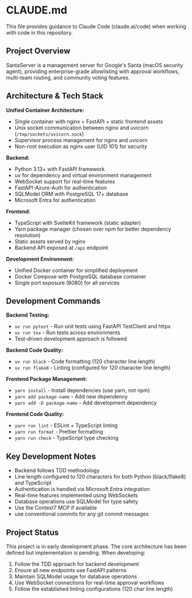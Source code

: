 # CLAUDE.md

This file provides guidance to Claude Code (claude.ai/code) when working with code in this repository.

## Project Overview

SantaServer is a management server for Google's Santa (macOS security agent), providing enterprise-grade allowlisting with approval workflows, multi-team routing, and community voting features.

## Architecture & Tech Stack

**Unified Container Architecture:**
- Single container with nginx + FastAPI + static frontend assets
- Unix socket communication between nginx and uvicorn (`/tmp/sockets/uvicorn.sock`)
- Supervisor process management for nginx and uvicorn
- Non-root execution as nginx user (UID 101) for security

**Backend:**
- Python 3.13+ with FastAPI framework
- uv for dependency and virtual environment management
- WebSocket support for real-time features
- FastAPI-Azure-Auth for authentication
- SQLModel ORM with PostgreSQL 17+ database
- Microsoft Entra for authentication

**Frontend:**
- TypeScript with SvelteKit framework (static adapter)
- Yarn package manager (chosen over npm for better dependency resolution)
- Static assets served by nginx
- Backend API exposed at `/api` endpoint

**Development Environment:**
- Unified Docker container for simplified deployment
- Docker Compose with PostgreSQL database container
- Single port exposure (8080) for all services

## Development Commands

**Backend Testing:**
- `uv run pytest` - Run unit tests using FastAPI TestClient and httpx
- `uv run tox` - Run tests across environments
- Test-driven development approach is followed

**Backend Code Quality:**
- `uv run black` - Code formatting (120 character line length)
- `uv run flake8` - Linting (configured for 120 character line length)

**Frontend Package Management:**
- `yarn install` - Install dependencies (use yarn, not npm)
- `yarn add package-name` - Add new dependency
- `yarn add -D package-name` - Add development dependency

**Frontend Code Quality:**
- `yarn run lint` - ESLint + TypeScript linting
- `yarn run format` - Prettier formatting
- `yarn run check` - TypeScript type checking

## Key Development Notes

- Backend follows TDD methodology
- Line length configured to 120 characters for both Python (black/flake8) and TypeScript
- Authentication is handled via Microsoft Entra integration
- Real-time features implemented using WebSockets
- Database operations use SQLModel for type safety
- Use the Context7 MCP if available
- use conventional commits for any git commit messages

## Project Status

This project is in early development phase. The core architecture has been defined but implementation is pending. When developing:

1. Follow the TDD approach for backend development
2. Ensure all new endpoints use FastAPI patterns
3. Maintain SQLModel usage for database operations
4. Use WebSocket connections for real-time approval workflows
5. Follow the established linting configurations (120 char line length)